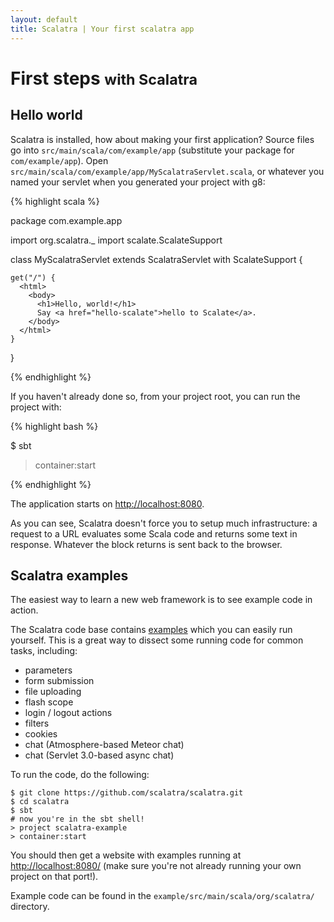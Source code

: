 ```yaml
---
layout: default
title: Scalatra | Your first scalatra app
---
```


<div class="page-header">
  <h1>
    First steps
    <small>with Scalatra</small>
  </h1>
</div>

## Hello world

Scalatra is installed, how about making your first application?  Source files
go into `src/main/scala/com/example/app` (substitute your package for
`com/example/app`).  Open
`src/main/scala/com/example/app/MyScalatraServlet.scala`, or whatever you named
your servlet when you generated your project with g8:

{% highlight scala %}

  package com.example.app

  import org.scalatra._
  import scalate.ScalateSupport

  class MyScalatraServlet extends ScalatraServlet with ScalateSupport {

    get("/") {
      <html>
        <body>
          <h1>Hello, world!</h1>
          Say <a href="hello-scalate">hello to Scalate</a>.
        </body>
      </html>
    }
  }

{% endhighlight %}

If you haven't already done so, from your project root, you can run the project
with:

{% highlight bash %}

  $ sbt
  > container:start

{% endhighlight %}

The application starts on [http://localhost:8080](http://localhost:8080).

<div class="alert alert-info">
<span class="badge badge-info"><i class="icon-flag icon-white"></i></span>
As you can see, Scalatra doesn't force you to setup much infrastructure: a
request to a URL evaluates some Scala code and returns some text in response.
Whatever the block returns is sent back to the browser.
</div>

## Scalatra examples

The easiest way to learn a new web framework is to see example code in action.

The Scalatra code base contains [examples][examples] which you can easily run
yourself. This is a great way to dissect some running code for common tasks,
including:

[examples]: https://github.com/scalatra/scalatra/tree/develop/example/src/main/scala/org/scalatra

* parameters
* form submission
* file uploading
* flash scope
* login / logout actions
* filters
* cookies
* chat (Atmosphere-based Meteor chat)
* chat (Servlet 3.0-based async chat)

To run the code, do the following:

    $ git clone https://github.com/scalatra/scalatra.git
    $ cd scalatra
    $ sbt
    # now you're in the sbt shell!
    > project scalatra-example
    > container:start

You should then get a website with examples running at
[http://localhost:8080/](http://localhost:8080/)
(make sure you're not already running your own project on that port!).

Example code can be found in the ```example/src/main/scala/org/scalatra/```
directory.


